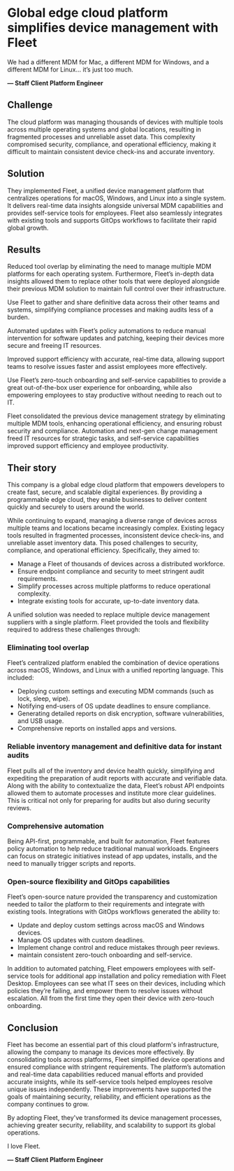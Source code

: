 # Global edge cloud platform simplifies device management with Fleet

<div purpose="attribution-quote">

We had a different MDM for Mac, a different MDM for Windows, and a different MDM for Linux... it’s just too much.

**— Staff Client Platform Engineer**
</div>

## Challenge

The cloud platform was managing thousands of devices with multiple tools across multiple operating systems and global locations, resulting in fragmented processes and unreliable asset data. This complexity compromised security, compliance, and operational efficiency, making it difficult to maintain consistent device check-ins and accurate inventory.

## Solution

They implemented Fleet, a unified device management platform that centralizes operations for macOS, Windows, and Linux into a single system. It delivers real-time data insights alongside universal MDM capabilities and provides self-service tools for employees. Fleet also seamlessly integrates with existing tools and supports GitOps workflows to facilitate their rapid global growth.

## Results

<div purpose="checklist">

Reduced tool overlap by eliminating the need to manage multiple MDM platforms for each operating system. Furthermore, Fleet’s in-depth data insights allowed them to replace other tools that were deployed alongside their previous MDM solution to maintain full control over their infrastructure. 

Use Fleet to gather and share definitive data across their other teams and systems, simplifying compliance processes and making audits less of a burden.

Automated updates with Fleet’s policy automations to reduce manual intervention for software updates and patching, keeping their devices more secure and freeing IT resources.

Improved support efficiency with accurate, real-time data, allowing support teams to resolve issues faster and assist employees more effectively.

Use Fleet’s zero-touch onboarding and self-service capabilities to provide a great out-of-the-box user experience for onboarding, while also empowering employees to stay productive without needing to reach out to IT.
</div>

Fleet consolidated the previous device management strategy by eliminating multiple MDM tools, enhancing operational efficiency, and ensuring robust security and compliance. Automation and next-gen change management freed IT resources for strategic tasks, and self-service capabilities improved support efficiency and employee productivity.


## Their story

This company is a global edge cloud platform that empowers developers to create fast, secure, and scalable digital experiences. By providing a programmable edge cloud, they enable businesses to deliver content quickly and securely to users around the world.

While continuing to expand, managing a diverse range of devices across multiple teams and locations became increasingly complex. Existing legacy tools resulted in fragmented processes, inconsistent device check-ins, and unreliable asset inventory data. This posed challenges to security, compliance, and operational efficiency. Specifically, they aimed to:

- Manage a Fleet of thousands of devices across a distributed workforce.
- Ensure endpoint compliance and security to meet stringent audit requirements.
- Simplify processes across multiple platforms to reduce operational complexity.
- Integrate existing tools for accurate, up-to-date inventory data.

A unified solution was needed to replace multiple device management suppliers with a single platform. Fleet provided the tools and flexibility required to address these challenges through:

### Eliminating tool overlap

Fleet’s centralized platform enabled the combination of device operations across macOS, Windows, and Linux with a unified reporting language. This included:

- Deploying custom settings and executing MDM commands (such as lock, sleep, wipe).
- Notifying end-users of OS update deadlines to ensure compliance.
- Generating detailed reports on disk encryption, software vulnerabilities, and USB usage.
- Comprehensive reports on installed apps and versions.

### Reliable inventory management and definitive data for instant audits

Fleet pulls all of the inventory and device health quickly, simplifying and expediting the preparation of audit reports with accurate and verifiable data.  Along with the ability to contextualize the data, Fleet’s robust API endpoints allowed them to automate processes and institute more clear guidelines. This is critical not only for preparing for audits but also during security reviews.

### Comprehensive automation

Being API-first, programmable, and built for automation, Fleet features policy automation  to help reduce traditional manual workloads. Engineers can focus on strategic initiatives instead of app updates, installs, and the need to manually trigger scripts and reports.

### Open-source flexibility and GitOps capabilities
Fleet’s open-source nature provided the transparency and customization needed to tailor the platform to their requirements and integrate with existing tools. Integrations with GitOps workflows generated the ability to:

- Update and deploy custom settings across macOS and Windows devices.
- Manage OS updates with custom deadlines.
- Implement change control and reduce mistakes through peer reviews.
- maintain consistent zero-touch onboarding and self-service.

In addition to automated patching, Fleet empowers employees with self-service tools for additional app installation and policy remediation with Fleet Desktop. Employees can see what IT sees on their devices, including which policies they’re failing, and empower them to resolve issues without escalation. All from the first time they open their device with zero-touch onboarding.


## Conclusion

Fleet has become an essential part of this cloud platform's infrastructure, allowing the company to manage its devices more effectively. By consolidating tools across platforms, Fleet simplified device operations and ensured compliance with stringent requirements. The platform’s automation and real-time data capabilities reduced manual efforts and provided accurate insights, while its self-service tools helped employees resolve unique issues independently. These improvements have supported the goals of maintaining security, reliability, and efficient operations as the company continues to grow.

By adopting Fleet, they've transformed its device management processes, achieving greater security, reliability, and scalability to support its global operations.

<div purpose="attribution-quote">

I love Fleet.

**— Staff Client Platform Engineer**
</div>

<call-to-action></call-to-action>

<meta name="category" value="announcements">
<meta name="authorGitHubUsername" value="Drew-P-drawers">
<meta name="authorFullName" value="Andrew Baker">
<meta name="publishedOn" value="2024-12-09">
<meta name="articleTitle" value="Global edge cloud platform simplifies device management with Fleet">
<meta name="description" value="Global edge cloud platform simplifies device management">
<meta name="showOnTestimonialsPageWithEmoji" value="🪟">
